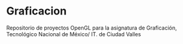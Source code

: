 # Graficacion
Repositorio de proyectos OpenGL para la asignatura de Graficación, Tecnológico Nacional de México/ IT. de Ciudad Valles
